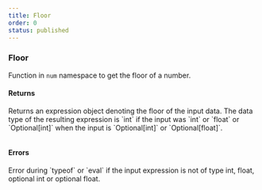 ```yaml
---
title: Floor
order: 0
status: published
---
```


### Floor

Function in `num` namespace to get the floor of a number.

#### Returns
<Expandable type="Expr">
Returns an expression object denoting the floor of the input data. The
data type of the resulting expression is `int` if the input was `int` or `float` 
or `Optional[int]` when the input is `Optional[int]` or `Optional[float]`.
</Expandable>

<pre snippet="api-reference/expressions/num#floor"
status="success" message="Getting floor value of a number">
</pre>

#### Errors
<Expandable title="Invoking on a non-numeric type">
Error during `typeof` or `eval` if the input expression is not of type int, 
float, optional int or optional float.
</Expandable>